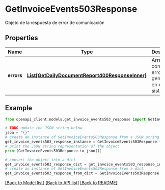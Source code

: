 # GetInvoiceEvents503Response

Objeto de la respuesta de error de comunicación

## Properties

Name | Type | Description | Notes
------------ | ------------- | ------------- | -------------
**errors** | [**List[GetDailyDocumentReport400ResponseInner]**](GetDailyDocumentReport400ResponseInner.md) | Array que contiene N errores generados en el sistema | [optional] 

## Example

```python
from openapi_client.models.get_invoice_events503_response import GetInvoiceEvents503Response

# TODO update the JSON string below
json = "{}"
# create an instance of GetInvoiceEvents503Response from a JSON string
get_invoice_events503_response_instance = GetInvoiceEvents503Response.from_json(json)
# print the JSON string representation of the object
print(GetInvoiceEvents503Response.to_json())

# convert the object into a dict
get_invoice_events503_response_dict = get_invoice_events503_response_instance.to_dict()
# create an instance of GetInvoiceEvents503Response from a dict
get_invoice_events503_response_from_dict = GetInvoiceEvents503Response.from_dict(get_invoice_events503_response_dict)
```
[[Back to Model list]](../README.md#documentation-for-models) [[Back to API list]](../README.md#documentation-for-api-endpoints) [[Back to README]](../README.md)


